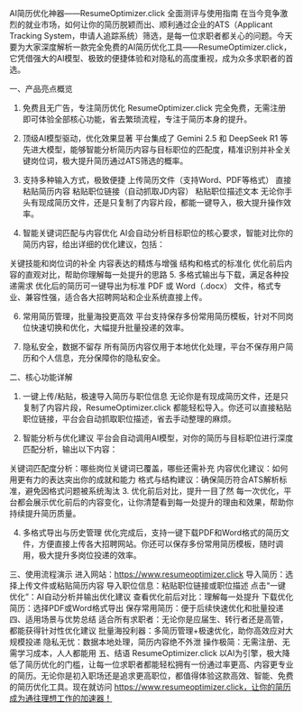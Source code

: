 AI简历优化神器——ResumeOptimizer.click 全面测评与使用指南
在当今竞争激烈的就业市场，如何让你的简历脱颖而出、顺利通过企业的ATS（Applicant Tracking System，申请人追踪系统）筛选，是每一位求职者都关心的问题。今天要为大家深度解析一款完全免费的AI简历优化工具——ResumeOptimizer.click，它凭借强大的AI模型、极致的便捷体验和对隐私的高度重视，成为众多求职者的首选。

一、产品亮点概览
1. 免费且无广告，专注简历优化
ResumeOptimizer.click 完全免费，无需注册即可体验全部核心功能，省去繁琐流程，专注于简历本身的提升。

2. 顶级AI模型驱动，优化效果显著
平台集成了 Gemini 2.5 和 DeepSeek R1 等先进大模型，能够智能分析简历内容与目标职位的匹配度，精准识别并补全关键岗位词，极大提升简历通过ATS筛选的概率。

3. 支持多种输入方式，极致便捷
上传简历文件（支持Word、PDF等格式）
直接粘贴简历内容
粘贴职位链接（自动抓取JD内容）
粘贴职位描述文本
无论你手头有现成简历文件，还是只复制了内容片段，都能一键导入，极大提升操作效率。

4. 智能关键词匹配与内容优化
AI会自动分析目标职位的核心要求，智能对比你的简历内容，给出详细的优化建议，包括：

关键技能和岗位词的补全
内容表达的精炼与增强
结构和格式的标准化
优化前后内容的直观对比，帮助你理解每一处提升的思路
5. 多格式输出与下载，满足各种投递需求
优化后的简历可一键导出为标准 PDF 或 Word（.docx） 文件，格式专业、兼容性强，适合各大招聘网站和企业系统直接上传。

6. 常用简历管理，批量海投更高效
平台支持保存多份常用简历模板，针对不同岗位快速切换和优化，大幅提升批量投递的效率。

7. 隐私安全，数据不留存
所有简历内容仅用于本地优化处理，平台不保存用户简历和个人信息，充分保障你的隐私安全。

二、核心功能详解
1. 一键上传/粘贴，极速导入简历与职位信息
无论你是有现成简历文件，还是只复制了内容片段，ResumeOptimizer.click 都能轻松导入。你还可以直接粘贴职位链接，平台会自动抓取职位描述，省去手动整理的麻烦。

2. 智能分析与优化建议
平台会自动调用AI模型，对你的简历与目标职位进行深度匹配分析，输出以下内容：

关键词匹配度分析：哪些岗位关键词已覆盖，哪些还需补充
内容优化建议：如何用更有力的表达突出你的成就和能力
格式与结构建议：确保简历符合ATS解析标准，避免因格式问题被系统淘汰
3. 优化前后对比，提升一目了然
每一次优化，平台都会展示优化前后的内容变化，让你清楚看到每一处提升的理由和效果，帮助你持续提升简历质量。

4. 多格式导出与历史管理
优化完成后，支持一键下载PDF和Word格式的简历文件，方便直接上传各大招聘网站。你还可以保存多份常用简历模板，随时调用，极大提升多岗位投递的效率。

三、使用流程演示
进入网站：https://www.resumeoptimizer.click
导入简历：选择上传文件或粘贴简历内容
导入职位信息：粘贴职位链接或职位描述
点击“一键优化”：AI自动分析并输出优化建议
查看优化前后对比：理解每一处提升
下载优化简历：选择PDF或Word格式导出
保存常用简历：便于后续快速优化和批量投递
四、适用场景与优势总结
适合所有求职者：无论你是应届生、转行者还是高管，都能获得针对性优化建议
批量海投利器：多简历管理+极速优化，助你高效应对大规模投递
隐私无忧：数据本地处理，简历内容绝不外泄
操作极简：无需注册、无需学习成本，人人都能用
五、结语
ResumeOptimizer.click 以AI为引擎，极大降低了简历优化的门槛，让每一位求职者都能轻松拥有一份通过率更高、内容更专业的简历。无论你是初入职场还是追求更高职位，都值得体验这款高效、智能、免费的简历优化工具。现在就访问 https://www.resumeoptimizer.click，让你的简历成为通往理想工作的加速器！